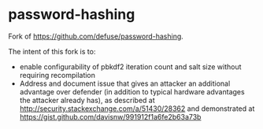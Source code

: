 password-hashing
================

Fork of https://github.com/defuse/password-hashing.

The intent of this fork is to:

 * enable configurability of pbkdf2 iteration count and salt size without requiring recompilation
 * Address and document issue that gives an attacker an additional advantage over defender (in addition to typical hardware advantages the attacker already has), as described at http://security.stackexchange.com/a/51430/28362 and demonstrated at https://gist.github.com/davisnw/991912f1a6fe2b63a73b
